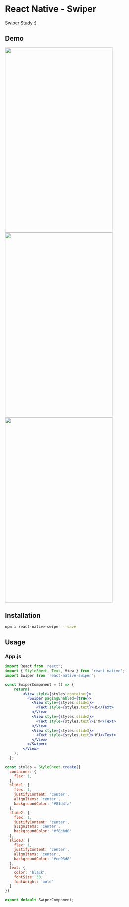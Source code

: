 # React Native - Swiper
Swiper Study :)

## Demo

<img src="https://user-images.githubusercontent.com/63582123/124382909-b9b22680-dd04-11eb-8eaf-8ebe8b39f411.jpeg" width="347" height="599">
<img src="https://user-images.githubusercontent.com/63582123/124382962-fda52b80-dd04-11eb-99fe-f20f4e98acd0.jpeg" width="347" height="599">
<img src="https://user-images.githubusercontent.com/63582123/124382982-11509200-dd05-11eb-8c57-8e988e282a54.jpeg" width="347" height="599">

## Installation

```bash
npm i react-native-swiper --save
```

## Usage

### App.js

```jsx
import React from 'react';
import { StyleSheet, Text, View } from 'react-native';
import Swiper from 'react-native-swiper';

const SwiperComponent = () => {
    return(
        <View style={styles.container}>
          <Swiper pagingEnabled={true}>
            <View style={styles.slide1}>
              <Text style={styles.text}>Hi</Text>
            </View>
            <View style={styles.slide2}>
              <Text style={styles.text}>I'm</Text>
            </View>
            <View style={styles.slide3}>
              <Text style={styles.text}>HYJ</Text>
            </View>
          </Swiper>
        </View>
    );
  };

const styles = StyleSheet.create({
  container: {
    flex: 1,
  },
  slide1: {
    flex: 1,
    justifyContent: 'center',
    alignItems: 'center',
    backgroundColor: '#81d4fa'
  },
  slide2: {
    flex: 1,
    justifyContent: 'center',
    alignItems: 'center',
    backgroundColor: '#f8bbd0'
  },
  slide3: {
    flex: 1,
    justifyContent: 'center',
    alignItems: 'center',
    backgroundColor: '#ce93d8'
  },
  text: {
    color: 'black',
    fontSize: 30,
    fontWeight: 'bold'
  }
})

export default SwiperComponent;
```